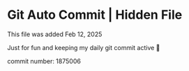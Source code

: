 # Git Auto Commit | Hidden File

This file was added Feb 12, 2025

Just for fun and keeping my daily git commit active 🤪

commit number: 1875006
